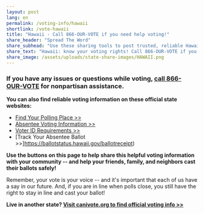 ```yaml
---
layout: post
lang: en
permalink: /voting-info/hawaii
shortlink: /vote-hawaii
title: "Hawaii - Call 866-OUR-VOTE if you need help voting!"
share_header: "Spread The Word"
share_subhead: "Use these sharing tools to post trusted, reliable Hawaii voting information!"
share_text: "Hawaii: know your voting rights! Call 866-OUR-VOTE if you need help voting, or use these official resources."
share_image: /assets/uploads/state-share-images/HAWAII.png
---
```

### **If you have any issues or questions while voting, [call 866-OUR-VOTE](tel:8666878683) for nonpartisan assistance.**

**You can also find reliable voting information on these official state websites:**

* [Find Your Polling Place >>](https://elections.hawaii.gov/voter-service-centers-and-places-of-deposit/)
* [Absentee Voting Information >>](https://elections.hawaii.gov/frequently-asked-questions/voting-by-mail/)
* [Voter ID Requirements >>](https://elections.hawaii.gov/voters/hawaii-votes-by-mail/)
* [Track Your Absentee Ballot >>]https://ballotstatus.hawaii.gov/ballotreceipt)

**Use the buttons on this page to help share this helpful voting information with your community -- and help your friends, family, and neighbors cast their ballots safely!**

Remember, your vote is your voice -- and it's important that each of us have a say in our future. And, if you are in line when polls close, you still have the right to stay in line and cast your ballot!

**Live in another state? [Visit canivote.org to find official voting info >>](https://canivote.org)**